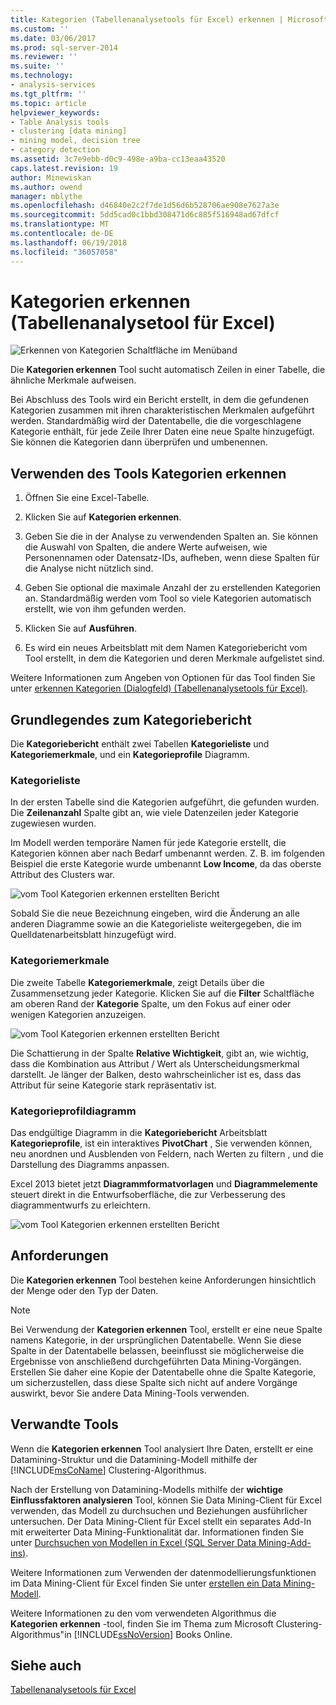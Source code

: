 ```yaml
---
title: Kategorien (Tabellenanalysetools für Excel) erkennen | Microsoft Docs
ms.custom: ''
ms.date: 03/06/2017
ms.prod: sql-server-2014
ms.reviewer: ''
ms.suite: ''
ms.technology:
- analysis-services
ms.tgt_pltfrm: ''
ms.topic: article
helpviewer_keywords:
- Table Analysis tools
- clustering [data mining]
- mining model, decision tree
- category detection
ms.assetid: 3c7e9ebb-d0c9-498e-a9ba-cc13eaa43520
caps.latest.revision: 19
author: Minewiskan
ms.author: owend
manager: mblythe
ms.openlocfilehash: d46840e2c2f7de1d56d6b528706ae908e7627a3e
ms.sourcegitcommit: 5dd5cad0c1bbd308471d6c885f516948ad67dfcf
ms.translationtype: MT
ms.contentlocale: de-DE
ms.lasthandoff: 06/19/2018
ms.locfileid: "36057058"
---
```

# <a name="detect-categories-table-analysis-tools-for-excel"></a>Kategorien erkennen (Tabellenanalysetool für Excel)
  ![Erkennen von Kategorien Schaltfläche im Menüband](media/tat-detectcat.gif "Kategorien erkennen Schaltfläche im Menüband")  
  
 Die **Kategorien erkennen** Tool sucht automatisch Zeilen in einer Tabelle, die ähnliche Merkmale aufweisen.  
  
 Bei Abschluss des Tools wird ein Bericht erstellt, in dem die gefundenen Kategorien zusammen mit ihren charakteristischen Merkmalen aufgeführt werden. Standardmäßig wird der Datentabelle, die die vorgeschlagene Kategorie enthält, für jede Zeile Ihrer Daten eine neue Spalte hinzugefügt. Sie können die Kategorien dann überprüfen und umbenennen.  
  
## <a name="using-the-detect-categories-tool"></a>Verwenden des Tools Kategorien erkennen  
  
1.  Öffnen Sie eine Excel-Tabelle.  
  
2.  Klicken Sie auf **Kategorien erkennen**.  
  
3.  Geben Sie die in der Analyse zu verwendenden Spalten an. Sie können die Auswahl von Spalten, die andere Werte aufweisen, wie Personennamen oder Datensatz-IDs, aufheben, wenn diese Spalten für die Analyse nicht nützlich sind.  
  
4.  Geben Sie optional die maximale Anzahl der zu erstellenden Kategorien an. Standardmäßig werden vom Tool so viele Kategorien automatisch erstellt, wie von ihm gefunden werden.  
  
5.  Klicken Sie auf **Ausführen**.  
  
6.  Es wird ein neues Arbeitsblatt mit dem Namen Kategoriebericht vom Tool erstellt, in dem die Kategorien und deren Merkmale aufgelistet sind.  
  
 Weitere Informationen zum Angeben von Optionen für das Tool finden Sie unter [erkennen Kategorien (Dialogfeld) (Tabellenanalysetools für Excel)](detect-categories-table-analysis-tools-for-excel.md).  
  
## <a name="understanding-the-categories-report"></a>Grundlegendes zum Kategoriebericht  
 Die **Kategoriebericht** enthält zwei Tabellen **Kategorieliste** und **Kategoriemerkmale**, und ein **Kategorieprofile** Diagramm.  
  
### <a name="category-list"></a>Kategorieliste  
 In der ersten Tabelle sind die Kategorien aufgeführt, die gefunden wurden. Die **Zeilenanzahl** Spalte gibt an, wie viele Datenzeilen jeder Kategorie zugewiesen wurden.  
  
 Im Modell werden temporäre Namen für jede Kategorie erstellt, die Kategorien können aber nach Bedarf umbenannt werden. Z. B. im folgenden Beispiel die erste Kategorie wurde umbenannt **Low Income**, da das oberste Attribut des Clusters war.  
  
 ![vom Tool Kategorien erkennen erstellten Bericht](media/dm13-tat-detectcat-report1.gif "vom Tool Kategorien erkennen erstellten Bericht")  
  
 Sobald Sie die neue Bezeichnung eingeben, wird die Änderung an alle anderen Diagramme sowie an die Kategorieliste weitergegeben, die im Quelldatenarbeitsblatt hinzugefügt wird.  
  
### <a name="category-characteristics"></a>Kategoriemerkmale  
 Die zweite Tabelle **Kategoriemerkmale**, zeigt Details über die Zusammensetzung jeder Kategorie. Klicken Sie auf die **Filter** Schaltfläche am oberen Rand der **Kategorie** Spalte, um den Fokus auf einer oder wenigen Kategorien anzuzeigen.  
  
 ![vom Tool Kategorien erkennen erstellten Bericht](media/dm13-tat-detectcat-report2.gif "vom Tool Kategorien erkennen erstellten Bericht")  
  
 Die Schattierung in der Spalte **Relative Wichtigkeit**, gibt an, wie wichtig, dass die Kombination aus Attribut / Wert als Unterscheidungsmerkmal darstellt. Je länger der Balken, desto wahrscheinlicher ist es, dass das Attribut für seine Kategorie stark repräsentativ ist.  
  
### <a name="categories-profile-chart"></a>Kategorieprofildiagramm  
 Das endgültige Diagramm in die **Kategoriebericht** Arbeitsblatt **Kategorieprofile**, ist ein interaktives **PivotChart** , Sie verwenden können, neu anordnen und Ausblenden von Feldern, nach Werten zu filtern , und die Darstellung des Diagramms anpassen.  
  
 Excel 2013 bietet jetzt **Diagrammformatvorlagen** und **Diagrammelemente** steuert direkt in die Entwurfsoberfläche, die zur Verbesserung des diagrammentwurfs zu erleichtern.  
  
 ![vom Tool Kategorien erkennen erstellten Bericht](media/dm13-tat-detectcat-report3.gif "vom Tool Kategorien erkennen erstellten Bericht")  
  
## <a name="requirements"></a>Anforderungen  
 Die **Kategorien erkennen** Tool bestehen keine Anforderungen hinsichtlich der Menge oder den Typ der Daten.  
  
> [!NOTE]  
>  Bei Verwendung der **Kategorien erkennen** Tool, erstellt er eine neue Spalte namens Kategorie, in der ursprünglichen Datentabelle. Wenn Sie diese Spalte in der Datentabelle belassen, beeinflusst sie möglicherweise die Ergebnisse von anschließend durchgeführten Data Mining-Vorgängen. Erstellen Sie daher eine Kopie der Datentabelle ohne die Spalte Kategorie, um sicherzustellen, dass diese Spalte sich nicht auf andere Vorgänge auswirkt, bevor Sie andere Data Mining-Tools verwenden.  
  
## <a name="related-tools"></a>Verwandte Tools  
 Wenn die **Kategorien erkennen** Tool analysiert Ihre Daten, erstellt er eine Datamining-Struktur und die Datamining-Modell mithilfe der [!INCLUDE[msCoName](../includes/msconame-md.md)] Clustering-Algorithmus.  
  
 Nach der Erstellung von Datamining-Modells mithilfe der **wichtige Einflussfaktoren analysieren** Tool, können Sie Data Mining-Client für Excel verwenden, das Modell zu durchsuchen und Beziehungen ausführlicher untersuchen. Der Data Mining-Client für Excel stellt ein separates Add-In mit erweiterter Data Mining-Funktionalität dar. Informationen finden Sie unter [Durchsuchen von Modellen in Excel &#40;SQL Server Data Mining-Add-ins&#41;](browsing-models-in-excel-sql-server-data-mining-add-ins.md).  
  
 Weitere Informationen zum Verwenden der datenmodellierungsfunktionen im Data Mining-Client für Excel finden Sie unter [erstellen ein Data Mining-Modell](creating-a-data-mining-model.md).  
  
 Weitere Informationen zu den vom verwendeten Algorithmus die **Kategorien erkennen** -tool, finden Sie im Thema zum Microsoft Clustering-Algorithmus"in [!INCLUDE[ssNoVersion](../includes/ssnoversion-md.md)] Books Online.  
  
## <a name="see-also"></a>Siehe auch  
 [Tabellenanalysetools für Excel](table-analysis-tools-for-excel.md)  
  
  